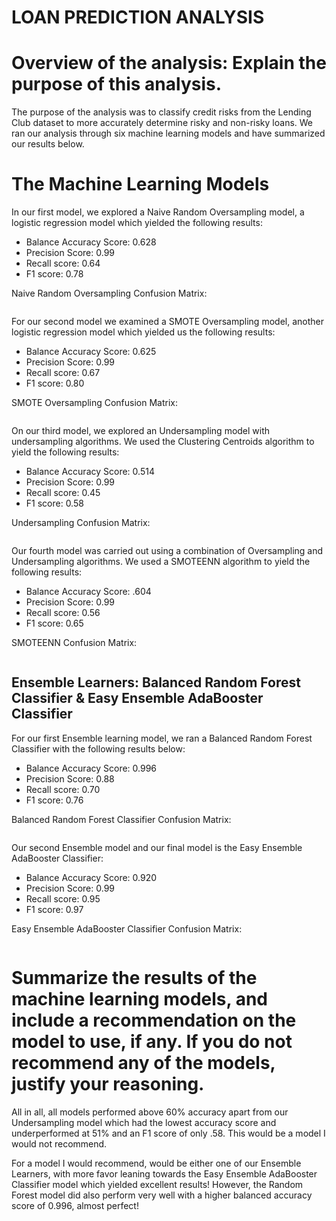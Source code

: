 # LOAN PREDICTION ANALYSIS 

# Overview of the analysis: Explain the purpose of this analysis.

The purpose of the analysis was to classify credit risks from the Lending Club dataset to more accurately determine risky and non-risky loans. We ran our analysis through six machine learning models and have summarized our results below.

# The Machine Learning Models

In our first model, we explored a Naive Random Oversampling model, a logistic regression model which yielded the following results:

* Balance Accuracy Score: 0.628
* Precision Score: 0.99
* Recall score: 0.64
* F1 score: 0.78

Naive Random Oversampling Confusion Matrix:

<img>

For our second model we examined a SMOTE Oversampling model, another logistic regression model which yielded us the following results:

* Balance Accuracy Score: 0.625
* Precision Score: 0.99
* Recall score: 0.67
* F1 score: 0.80

SMOTE Oversampling Confusion Matrix:

<img>

On our third model, we explored an Undersampling model with undersampling algorithms. We used the Clustering Centroids algorithm to yield the following results:

* Balance Accuracy Score: 0.514
* Precision Score: 0.99
* Recall score: 0.45
* F1 score: 0.58

Undersampling Confusion Matrix:

<img>


Our fourth model was carried out using a combination of Oversampling and Undersampling algorithms. We used a SMOTEENN algorithm to yield the following results:

* Balance Accuracy Score: .604
* Precision Score: 0.99
* Recall score: 0.56
* F1 score: 0.65

SMOTEENN Confusion Matrix:

<img>

## Ensemble Learners: Balanced Random Forest Classifier & Easy Ensemble AdaBooster Classifier

For our first Ensemble learning model, we ran a Balanced Random Forest Classifier with the following results below:

* Balance Accuracy Score: 0.996
* Precision Score: 0.88
* Recall score: 0.70
* F1 score: 0.76

Balanced Random Forest Classifier Confusion Matrix:

<img>

Our second Ensemble model and our final model is the Easy Ensemble AdaBooster Classifier:

* Balance Accuracy Score: 0.920
* Precision Score: 0.99
* Recall score: 0.95
* F1 score: 0.97

Easy Ensemble AdaBooster Classifier Confusion Matrix:

<img>

# Summarize the results of the machine learning models, and include a recommendation on the model to use, if any. If you do not recommend any of the models, justify your reasoning.

All in all, all models performed above 60% accuracy apart from our Undersampling model which had the lowest accuracy score and underperformed at 51% and an F1 score of only .58. This would be a model I would not recommend.

For a model I would recommend, would be either one of our Ensemble Learners, with more favor leaning towards the Easy Ensemble AdaBooster Classifier model which yielded excellent results! However, the Random Forest model did also perform very well with a higher balanced accuracy score of 0.996, almost perfect! 